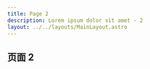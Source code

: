 ```yaml
---
title: Page 2
description: Lorem ipsum dolor sit amet - 2
layout: ../../layouts/MainLayout.astro
---
```


## 页面 2
